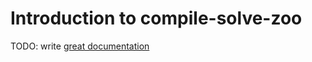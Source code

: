 # Introduction to compile-solve-zoo

TODO: write [great documentation](http://jacobian.org/writing/what-to-write/)
